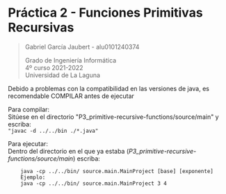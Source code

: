 # Práctica 2 - Funciones Primitivas Recursivas

> Gabriel García Jaubert - alu0101240374
>
> Grado de Ingeniería Informática  
> 4º curso 2021-2022  
> Universidad de La Laguna  


Debido a problemas con la compatibilidad  en las versiones de java, es recomendable COMPILAR antes de ejecutar  

Para compilar:  
Sitúese en el directorio "P3_primitive-recursive-functions/source/main" y escriba:  
```"javac -d ../../bin ./*.java"```

Para ejecutar:  
Dentro del directorio en el que ya estaba (*P3_primitive-recursive-functions/source/main*) escriba:   
```
    java -cp ../../bin/ source.main.MainProject [base] [exponente]
    Ejemplo:
    java -cp ../../bin/ source.main.MainProject 3 4
```
